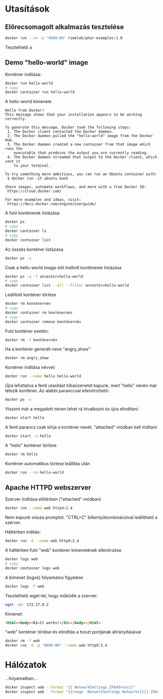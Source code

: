 # Utasítások

## Előrecsomagolt alkalmazás tesztelése

```bash
docker run --rm -p "8080:80" rimelek/phar-examples:1.0
```
Tesztelhető a 

## Demo "hello-world" image

Konténer indítása:

```bash
docker run hello-world
# vagy
docker container run hello-world
```
A hello-world kimenete

```text
Hello from Docker!
This message shows that your installation appears to be working correctly.

To generate this message, Docker took the following steps:
 1. The Docker client contacted the Docker daemon.
 2. The Docker daemon pulled the "hello-world" image from the Docker Hub.
 3. The Docker daemon created a new container from that image which runs the
    executable that produces the output you are currently reading.
 4. The Docker daemon streamed that output to the Docker client, which sent it
    to your terminal.

To try something more ambitious, you can run an Ubuntu container with:
 $ docker run -it ubuntu bash

Share images, automate workflows, and more with a free Docker ID:
 https://cloud.docker.com/

For more examples and ideas, visit:
 https://docs.docker.com/engine/userguide/
```     

A futó konténerek listázása

```bash
docker ps
# vagy
docker container ls
# vagy 
docker container list
```

Az összes konténer listázása

```bash
docker ps -a
```
Csak a hello-world image-ből indított konténerek listázása

```bash
docker ps -a -f ancestor=hello-world
# vagy
docker container list --all --filter ancestor=hello-world
```

Leállított konténer törlése

```bash
docker rm konténernév
# vagy
docker container rm konténernév
# vagy
docker container remove konténernév
```

Futó konténer esetén:
```bash
docker rm -f konténernév
```

Ha a konténer generált neve "angry_shaw"

```bash
docker rm angry_shaw
```

Konténer indítása névvel:

```bash
docker run --name hello hello-world
```

Újra lefuttatva a fenti utasítást hibaüzenetet kapunk, mert "hello" néven már létezik konténer.
Az alábbi paranccsal ellenőrizhető:

```bash
docker ps -a
```

Viszont már a megadott néven lehet rá hivatkozni és újra elindítani:

```bash
docker start hello
```

A fenti parancs csak kiírja a konténer nevét. "attached" módban kell indítani:

```bash
docker start -a hello
```

A "hello" konténer törlése

```bash
docker rm hello
```

Konténer automatikus törlése leállítás után

```bash
docker run --rm hello-world
```

## Apache HTTPD webszerver

Szerver indítása előtérben ("attached" módban)

```bash
docker run --name web httpd:2.4
```

Nem kapunk vissza promptot. "CTRL+C" billentyűkombinációval leállítható a szerver.

Háttérben indítás:

```bash
docker run -d --name web httpd:2.4
```

A háttérben futó "web" konténer kimenetének ellenőrzése

```bash
docker logs web
# vagy 
docker container logs web
```

A kimenet (logok) folyamatos figyelése

```bash
docker logs -f web
```

Tesztelhető wget-tel, hogy működik a szerver:

```bash
wget -qO- 172.17.0.2
```
Kimenet:
```html
<html><body><h1>It works!</h1></body></html>
```

"web" konténer törlése és elindítás a hoszt portjának átirányításával

```bash
docker rm -f web
docker run -d -p "8080:80" --name web httpd:2.4
```

# Hálózatok

...folyamatban...

```bash
docker inspect web --format "{{.NetworkSettings.IPAddress}}"
docker inspect web --format "{{range .NetworkSettings.Networks}}{{.IPAddress}} {{end}}"
```




